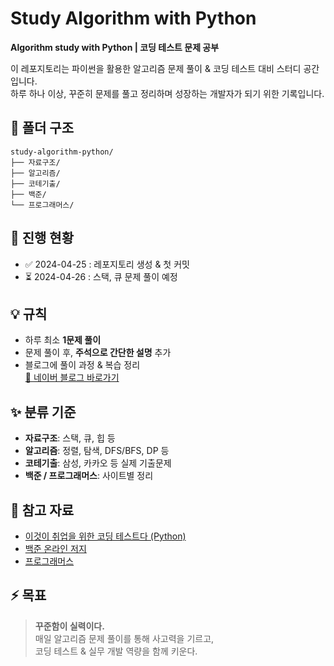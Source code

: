 # Study Algorithm with Python
**Algorithm study with Python | 코딩 테스트 문제 공부**

이 레포지토리는 파이썬을 활용한 알고리즘 문제 풀이 & 코딩 테스트 대비 스터디 공간입니다.  
하루 하나 이상, 꾸준히 문제를 풀고 정리하며 성장하는 개발자가 되기 위한 기록입니다.

## 📂 폴더 구조
```
study-algorithm-python/
├── 자료구조/
├── 알고리즘/
├── 코테기출/
├── 백준/
└── 프로그래머스/
```

## 🚀 진행 현황
- ✅ 2024-04-25 : 레포지토리 생성 & 첫 커밋
- ⏳ 2024-04-26 : 스택, 큐 문제 풀이 예정

## 💡 규칙
- 하루 최소 **1문제 풀이**
- 문제 풀이 후, **주석으로 간단한 설명** 추가
- 블로그에 풀이 과정 & 복습 정리  
  [🔗 네이버 블로그 바로가기](https://blog.naver.com/codeprompt)

## ✨ 분류 기준
- **자료구조**: 스택, 큐, 힙 등
- **알고리즘**: 정렬, 탐색, DFS/BFS, DP 등
- **코테기출**: 삼성, 카카오 등 실제 기출문제
- **백준 / 프로그래머스**: 사이트별 정리

## 📖 참고 자료
- [이것이 취업을 위한 코딩 테스트다 (Python)](https://example.com)
- [백준 온라인 저지](https://www.acmicpc.net/)
- [프로그래머스](https://programmers.co.kr/)

## ⚡️ 목표
> **꾸준함이 실력이다.**  
> 매일 알고리즘 문제 풀이를 통해 사고력을 기르고,  
> 코딩 테스트 & 실무 개발 역량을 함께 키운다.
